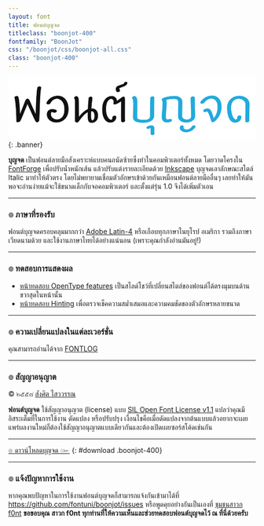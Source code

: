 ```yaml
---
layout: font
title: ฟอนต์บุญจด
titleclass: "boonjot-400"
fontfamily: "BoonJot"
css: "/boonjot/css/boonjot-all.css"
class: "boonjot-400"
---
```


![BoonJot Banner](images/boonjot-banner-900.png)
{: .banner}

**บุญจด** เป็นฟอนต์ลายมือสังเคราะห์แบบคนถนัดซ้ายซึ่งทำในคอมพิวเตอร์ทั้งหมด โดยวาดโครงใน [FontForge](http://fontforge.github.io/en-US/) เพื่อปรับน้ำหนักเส้น แล้วปรับแต่งรายละเอียดด้วย [Inkscape](https://inkscape.org/en/) บุญจดเอาลักษณะสไตล์ Italic มาทำให้ตัวตรง โดยไม่พยายามเชื่อมตัวอักษรเข้าด้วยกันเหมือนฟอนต์ลายมืออื่นๆ เลยทำให้มันพอจะอ่านง่ายแม้จะใช้ขนาดเล็กกับจอคอมพิวเตอร์ และตั้งแต่รุ่น 1.0 จึงได้เพิ่มตัวเอน

-----

### ๏ ภาษาที่รองรับ

ฟอนต์บุญจดครอบคลุมมากกว่า [Adobe Latin-4](https://adobe-type-tools.github.io/adobe-latin-charsets/adobe-latin-4.html) หรือเกือบทุกภาษาในยุโรป อเมริกา รวมถึงภาษาเวียดนามด้วย และใช้งานภาษาไทยได้อย่างแน่นอน (เพราะคุณกำลังอ่านมันอยู่!)

-----

### ๏ ทดสอบการแสดงผล

- [หน้าทดสอบ OpenType features](features.html) เป็นสไลด์โชว์ที่เปลี่ยนสไตล์ของฟอนต์ได้ตรงมุมบนด้านขวาสุดในหน้านั้น
- [หน้าทดสอบ Hinting](hinting.html) เพื่อตรวจเช็คความสม่ำเสมอและความคมชัดของตัวอักษรหลายขนาด

-----

### ๏ ความเปลี่ยนแปลงในแต่ละเวอร์ชั่น

คุณสามารถอ่านได้จาก [FONTLOG](FONTLOG.html)

-----

### ๏ สัญญาอนุญาต

&copy; ๒๕๕๘ [สังศิต ไสววรรณ](https://sungsit.com/)

**ฟอนต์บุญจด** ใช้สัญญาอนุญาต (license) แบบ [SIL Open Font License v1.1](http://scripts.sil.org/OFL) แปลว่าคุณมีอิสระเต็มที่ในการใช้งาน ดัดแปลง หรือปรับปรุง เงื่อนไขคือเมื่อดัดแปลงจากต้นแบบแล้วอยากจะเผยแพร่ผลงานใหม่ก็ต้องใช้สัญญาอนุญาตแบบเดียวกันและต้องเปิดเผยซอร์สโค้ดเช่นกัน

-----

[๏ ดาวน์โหลดบุญจด ๛](https://github.com/fontuni/boonjot/releases)
{: #download .boonjot-400}

-----

### ๏ แจ้งปัญหาการใช้งาน

หากคุณพบปัญหาในการใช้งานฟอนต์บุญจดก็สามารถแจ้งกันเข้ามาได้ที่ <https://github.com/fontuni/boonjot/issues> หรือพูดคุยอย่างกันเป็นเองที่ [ชุมชนสาวก f0nt](http://www.f0nt.com/forum/index.php/topic,22790.0.html) **ขอขอบคุณ สาวก f0nt ทุกท่านที่ให้ความเห็นและช่วยทดสอบฟอนต์บุญจดไว้ ณ ที่นี่ด้วยครับ**
